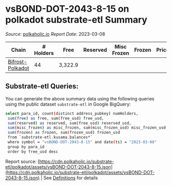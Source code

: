 # vsBOND-DOT-2043-8-15 on polkadot substrate-etl Summary

_Source_: [polkaholic.io](https://polkaholic.io) *Report Date*: 2023-03-08



| Chain | # Holders | Free | Reserved | Misc Frozen | Frozen | Price | AssetID |
| ----- | --------- | ---- | -------- | ----------- | ------ | ----- | ------- |
| [Bifrost-Polkadot](/polkadot/2030-bifrost-dot) | 44 | 3,322.9  |   |    |   |  | `{"VSBond2":["0","2,043","8","15"]}` |

## Substrate-etl Queries:
You can generate the above summary data using the following queries using the public dataset `substrate-etl` in Google BigQuery:
```bash
select para_id, count(distinct address_pubkey) numHolders, 
 sum(free) as free, sum(free_usd) free_usd,
 sum(reserved) as reserved, sum(free_usd) reserved_usd,
 sum(misc_frozen) as misc_frozen, sum(misc_frozen_usd) misc_frozen_usd,
 sum(frozen) as frozen, sum(frozen_usd) frozen_usd
 from `substrate-etl.kusama.balances*` 
 where symbol = "vsBOND-DOT-2043-8-15" and date(ts) = "2023-03-08"
 group by para_id
 order by free_usd desc
```


Report source: [https://cdn.polkaholic.io/substrate-etl/polkadot/assets/vsBOND-DOT-2043-8-15.json](https://cdn.polkaholic.io/substrate-etl/polkadot/assets/vsBOND-DOT-2043-8-15.json) | See [Definitions](/DEFINITIONS.md) for details
